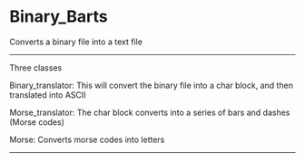 # Binary_Barts
Converts a binary file into a text file
<hr>
Three classes

Binary_translator: This will convert the binary file into a char block, and then translated into ASCII

Morse_translator: The char block converts into a series of bars and dashes (Morse codes)

Morse: Converts morse codes into letters
<hr>
